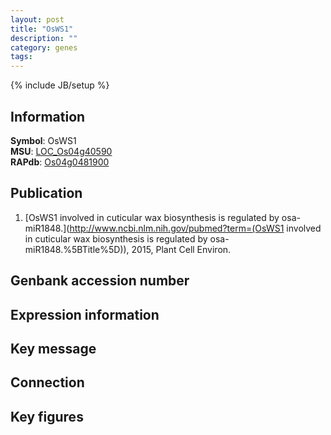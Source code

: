 ```yaml
---
layout: post
title: "OsWS1"
description: ""
category: genes
tags: 
---
```

{% include JB/setup %}

## Information
__Symbol__: OsWS1  
__MSU__: [LOC_Os04g40590](http://rice.plantbiology.msu.edu/cgi-bin/ORF_infopage.cgi?orf=LOC_Os04g40590)  
__RAPdb__: [Os04g0481900](http://rapdb.dna.affrc.go.jp/viewer/gbrowse_details/irgsp1?name=Os04g0481900)  

## Publication
1. [OsWS1 involved in cuticular wax biosynthesis is regulated by osa-miR1848.](http://www.ncbi.nlm.nih.gov/pubmed?term=(OsWS1 involved in cuticular wax biosynthesis is regulated by osa-miR1848.%5BTitle%5D)), 2015, Plant Cell Environ.

## Genbank accession number

## Expression information

## Key message

## Connection

## Key figures


